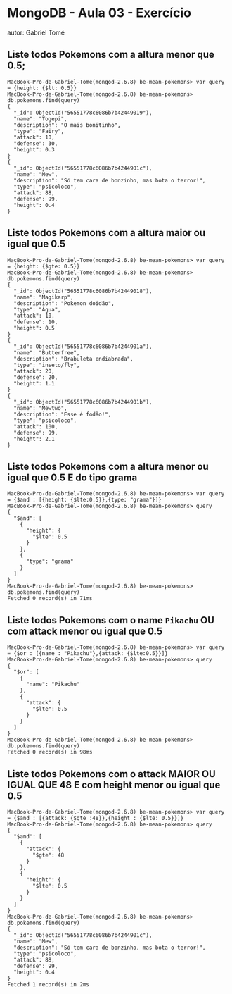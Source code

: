 # MongoDB - Aula 03 - Exercício
autor: Gabriel Tomé

## Liste todos Pokemons com a altura **menor que** 0.5;


```
MacBook-Pro-de-Gabriel-Tome(mongod-2.6.8) be-mean-pokemons> var query = {height: {$lt: 0.5}}
MacBook-Pro-de-Gabriel-Tome(mongod-2.6.8) be-mean-pokemons> db.pokemons.find(query)
{
  "_id": ObjectId("56551778c6086b7b42449019"),
  "name": "Togepi",
  "description": "O mais bonitinho",
  "type": "Fairy",
  "attack": 10,
  "defense": 30,
  "height": 0.3
}
{
  "_id": ObjectId("56551778c6086b7b4244901c"),
  "name": "Mew",
  "description": "Só tem cara de bonzinho, mas bota o terror!",
  "type": "psicoloco",
  "attack": 88,
  "defense": 99,
  "height": 0.4
}
```

## Liste todos Pokemons com a altura **maior ou igual que** 0.5

```
MacBook-Pro-de-Gabriel-Tome(mongod-2.6.8) be-mean-pokemons> var query = {height: {$gte: 0.5}}
MacBook-Pro-de-Gabriel-Tome(mongod-2.6.8) be-mean-pokemons> db.pokemons.find(query)
{
  "_id": ObjectId("56551778c6086b7b42449018"),
  "name": "Magikarp",
  "description": "Pokemon doidão",
  "type": "Água",
  "attack": 10,
  "defense": 10,
  "height": 0.5
}
{
  "_id": ObjectId("56551778c6086b7b4244901a"),
  "name": "Butterfree",
  "description": "Brabuleta endiabrada",
  "type": "inseto/fly",
  "attack": 20,
  "defense": 20,
  "height": 1.1
}
{
  "_id": ObjectId("56551778c6086b7b4244901b"),
  "name": "Mewtwo",
  "description": "Esse é fodão!",
  "type": "psicoloco",
  "attack": 100,
  "defense": 99,
  "height": 2.1
}
```


## Liste todos Pokemons com a altura **menor ou igual que** 0.5 **E** do tipo grama

```
MacBook-Pro-de-Gabriel-Tome(mongod-2.6.8) be-mean-pokemons> var query = {$and : [{height: {$lte:0.5}},{type: "grama"}]}
MacBook-Pro-de-Gabriel-Tome(mongod-2.6.8) be-mean-pokemons> query
{
  "$and": [
    {
      "height": {
        "$lte": 0.5
      }
    },
    {
      "type": "grama"
    }
  ]
}
MacBook-Pro-de-Gabriel-Tome(mongod-2.6.8) be-mean-pokemons> db.pokemons.find(query)
Fetched 0 record(s) in 71ms
```

## Liste todos Pokemons com o name `Pikachu` **OU** com attack **menor ou igual que** 0.5

```
MacBook-Pro-de-Gabriel-Tome(mongod-2.6.8) be-mean-pokemons> var query = {$or : [{name : "Pikachu"},{attack: {$lte:0.5}}]}
MacBook-Pro-de-Gabriel-Tome(mongod-2.6.8) be-mean-pokemons> query
{
  "$or": [
    {
      "name": "Pikachu"
    },
    {
      "attack": {
        "$lte": 0.5
      }
    }
  ]
}
MacBook-Pro-de-Gabriel-Tome(mongod-2.6.8) be-mean-pokemons> db.pokemons.find(query)
Fetched 0 record(s) in 98ms
```

## Liste todos Pokemons com o attack **MAIOR OU IGUAL QUE** 48 **E** com  height **menor ou igual que** 0.5

```
MacBook-Pro-de-Gabriel-Tome(mongod-2.6.8) be-mean-pokemons> var query = {$and : [{attack: {$gte :48}},{height : {$lte: 0.5}}]}
MacBook-Pro-de-Gabriel-Tome(mongod-2.6.8) be-mean-pokemons> query
{
  "$and": [
    {
      "attack": {
        "$gte": 48
      }
    },
    {
      "height": {
        "$lte": 0.5
      }
    }
  ]
}
MacBook-Pro-de-Gabriel-Tome(mongod-2.6.8) be-mean-pokemons> db.pokemons.find(query)
{
  "_id": ObjectId("56551778c6086b7b4244901c"),
  "name": "Mew",
  "description": "Só tem cara de bonzinho, mas bota o terror!",
  "type": "psicoloco",
  "attack": 88,
  "defense": 99,
  "height": 0.4
}
Fetched 1 record(s) in 2ms
```